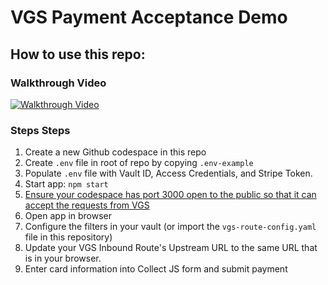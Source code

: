 # VGS Payment Acceptance Demo

## How to use this repo:
### Walkthrough Video
[![Walkthrough Video](https://img.youtube.com/vi/wdzrkKVJMO0/0.jpg)](https://www.youtube.com/watch?v=wdzrkKVJMO0)

### Steps Steps 
1. Create a new Github codespace in this repo
1. Create `.env` file in root of repo by copying `.env-example`
1. Populate `.env` file with Vault ID, Access Credentials, and Stripe Token.
1. Start app: `npm start`
1. [Ensure your codespace has port 3000 open to the public so that it can accept the requests from VGS](https://docs.github.com/en/codespaces/developing-in-codespaces/forwarding-ports-in-your-codespace#sharing-a-port)
1. Open app in browser
1. Configure the filters in your vault (or import the `vgs-route-config.yaml` file in this repository)
1. Update your VGS Inbound Route's Upstream URL to the same URL that is in your browser.
1. Enter card information into Collect JS form and submit payment
